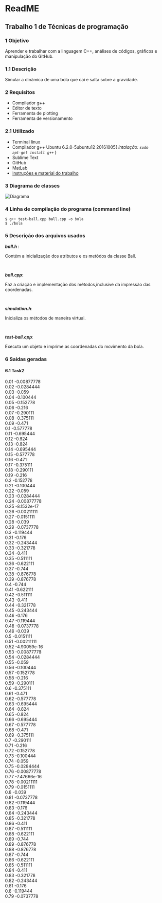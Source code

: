 <h1> ReadME </h1>

<h2> Trabalho 1 de Técnicas de programação </h2>

<h3> 1 Objetivo </h3>
 <p>
 Aprender e trabalhar com a linguagem C++, análises de códigos, gráficos e manipulação do GitHub.
 </p>
 
<h3> 1.1 Descrição </h3>
<p>
Simular a dinâmica de uma bola que cai e salta sobre a gravidade.
</p>
<h3>2 Requisitos </h3>

 * Compilador g++
 * Editor de texto
 * Ferramenta de plotting
 * Ferramenta de versionamento
 
 <h3> 2.1 Utilizado </h3>
 
 * Terminal linux
 * Compilador g++ Ubuntu 6.2.0-5ubuntu12 20161005( _intalação: ```sudo apt-get install g++```_ )
 * Sublime Text
 * GitHub
 * MatLab
 * [Instruções e material do trabalho](http://www.robots.ox.ac.uk/~victor/teaching/labs/b16/)
  
  <h3> 3 Diagrama de classes </h3> 
 
 ![Diagrama](https://lh3.googleusercontent.com/-rAt95Ohm7EQ/WPraNPqpEsI/AAAAAAAAAHk/eCpO9VUZfAIRoEqI243L0s_PifvJAsf5wCJoC/w530-h327-p-rw/Capturar.PNG )
  
 <h3> 4 Linha de compilação do programa (command line) </h3>

```
$ g++ test-ball.cpp ball.cpp -o bola                                                   
$ ./bola

```
 <h3> 5 Descrição dos arquivos usados </h3>
 
 ***ball.h*** :<p>Contém a inicialização dos atributos e os metódos da classe Ball.</p><br />
 
 ***ball.cpp***:<p>Faz a criação e implementação dos métodos,inclusive da impressão das coordenadas.</p><br />
 
 ***simulation.h***:<p>Inicializa os métodos de maneira virtual.</p><br />
 
 ***test-ball.cpp***:<p>Executa um objeto e imprime as coordenadas do movimento da bola.</p>
 
 <h3>6 Saídas geradas</h3>
 
 <h4>6.1 Task2</h4>
 <p>
0.01 -0.00877778 <br />
0.02 -0.0284444<br />
0.03 -0.059<br />
0.04 -0.100444<br />
0.05 -0.152778<br />
0.06 -0.216<br />
0.07 -0.290111<br />
0.08 -0.375111<br />
0.09 -0.471<br />
0.1 -0.577778<br />
0.11 -0.695444<br />
0.12 -0.824<br />
0.13 -0.824<br />
0.14 -0.695444<br />
0.15 -0.577778<br />
0.16 -0.471<br />
0.17 -0.375111<br />
0.18 -0.290111<br />
0.19 -0.216<br />
0.2 -0.152778<br />
0.21 -0.100444<br />
0.22 -0.059<br />
0.23 -0.0284444<br />
0.24 -0.00877778<br />
0.25 -8.1532e-17<br />
0.26 -0.00211111<br />
0.27 -0.0151111<br />
0.28 -0.039<br />
0.29 -0.0737778<br />
0.3 -0.119444<br />
0.31 -0.176<br />
0.32 -0.243444<br />
0.33 -0.321778<br />
0.34 -0.411<br />
0.35 -0.511111<br />
0.36 -0.622111<br />
0.37 -0.744<br />
0.38 -0.876778<br />
0.39 -0.876778<br />
0.4 -0.744<br />
0.41 -0.622111<br />
0.42 -0.511111<br />
0.43 -0.411<br />
0.44 -0.321778<br />
0.45 -0.243444<br />
0.46 -0.176<br />
0.47 -0.119444<br />
0.48 -0.0737778<br />
0.49 -0.039<br />
0.5 -0.0151111<br />
0.51 -0.00211111<br />
0.52 -4.90059e-16<br />
0.53 -0.00877778<br />
0.54 -0.0284444<br />
0.55 -0.059<br />
0.56 -0.100444<br />
0.57 -0.152778<br />
0.58 -0.216<br />
0.59 -0.290111<br />
0.6 -0.375111<br />
0.61 -0.471<br />
0.62 -0.577778<br />
0.63 -0.695444<br />
0.64 -0.824<br />
0.65 -0.824<br />
0.66 -0.695444<br />
0.67 -0.577778<br />
0.68 -0.471<br />
0.69 -0.375111<br />
0.7 -0.290111<br />
0.71 -0.216<br />
0.72 -0.152778<br />
0.73 -0.100444<br />
0.74 -0.059<br />
0.75 -0.0284444<br />
0.76 -0.00877778<br />
0.77 -7.47666e-16<br />
0.78 -0.00211111<br />
0.79 -0.0151111<br />
0.8 -0.039<br />
0.81 -0.0737778<br />
0.82 -0.119444<br />
0.83 -0.176<br />
0.84 -0.243444<br />
0.85 -0.321778<br />
0.86 -0.411<br />
0.87 -0.511111<br />
0.88 -0.622111<br />
0.89 -0.744<br />
0.89 -0.876778<br />
0.88 -0.876778<br />
0.87 -0.744<br />
0.86 -0.622111<br />
0.85 -0.511111<br />
0.84 -0.411<br />
0.83 -0.321778<br />
0.82 -0.243444<br />
0.81 -0.176<br />
0.8 -0.119444<br />
0.79 -0.0737778<br />


 
